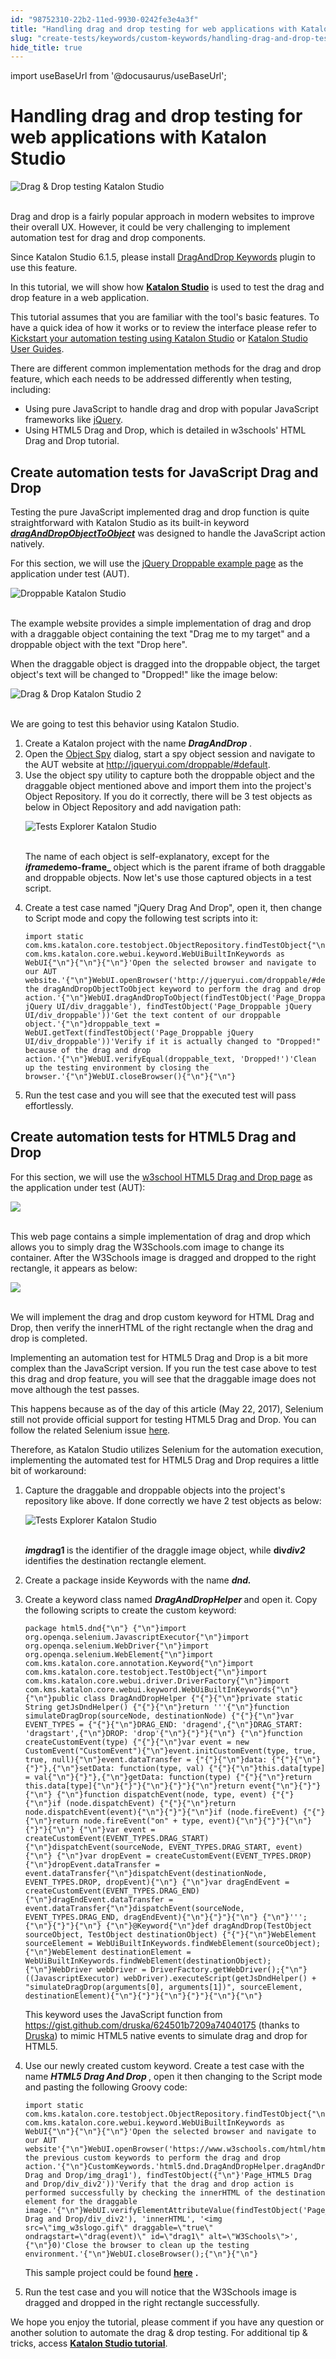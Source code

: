```yaml
---
id: "98752310-22b2-11ed-9930-0242fe3e4a3f"
title: "Handling drag and drop testing for web applications with Katalon Studio"
slug: "create-tests/keywords/custom-keywords/handling-drag-and-drop-testing-for-web-applications-with-katalon-studio"
hide_title: true
---
```

import useBaseUrl from '@docusaurus/useBaseUrl';


# <a id="id" class="anchor_top_offset"/><a id="ariaid-title1" class="anchor_top_offset"/>Handling drag and drop testing for web applications with <span xmlns="http://www.w3.org/1999/xhtml" className="ph">Katalon Studio</span> 

<p xmlns="http://www.w3.org/1999/xhtml" className="p">   <img className="image" src={useBaseUrl("https://github.com/katalon-studio/docs-images/raw/master/katalon-studio/tutorials/drag_drop_web_applications_katalon_studio/crop-1-1024x481.png")} alt="Drag & Drop testing Katalon Studio" /><br /><br /> </p> 
<p xmlns="http://www.w3.org/1999/xhtml" className="p">Drag and drop is a fairly popular approach in modern websites to   improve their overall UX. However, it could be very challenging to   implement automation test for drag and drop components.</p> 
<p xmlns="http://www.w3.org/1999/xhtml" className="p">Since Katalon Studio 6.1.5, please install <a className="xref j-external-link" href="https://store.katalon.com/product/70/DragAndDrop-Keywords" target="_blank">DragAndDrop     Keywords</a> plugin to use this feature.</p> 
<p xmlns="http://www.w3.org/1999/xhtml" className="p">In this tutorial, we will show how <a className="xref j-external-link" href="https://www.katalon.com" target="_blank">     <strong className="ph b">Katalon Studio</strong></a>   is used to test the drag and drop feature in a web application.</p> 
<p xmlns="http://www.w3.org/1999/xhtml" className="p">This tutorial assumes that you are familiar with the tool's   basic features. To have a quick idea of how it works or to review   the interface please refer to <a className="xref j-external-link" href="https://academy.katalon.com/courses/katalon-end-to-end-platform/" target="_blank">Kickstart     your automation testing using Katalon Studio</a> or <a className="xref" href="#">Katalon Studio User Guides</a>.</p> 
<p xmlns="http://www.w3.org/1999/xhtml" className="p">There are different common implementation methods for the drag   and drop feature, which each needs to be addressed differently when   testing, including:</p> 
<ul xmlns="http://www.w3.org/1999/xhtml" className="ul"><li className="li">Using pure JavaScript to handle drag and drop with popular     JavaScript frameworks like <a className="xref j-external-link" href="http://jqueryui.com/droppable/#default" target="_blank">jQuery</a>.</li><li className="li">Using HTML5 Drag and Drop, which is detailed in w3schools' HTML     Drag and Drop tutorial.</li></ul> 

## <a id="id_1" class="anchor_top_offset"/>Create automation tests for JavaScript Drag and Drop

<p xmlns="http://www.w3.org/1999/xhtml" className="p">Testing the pure JavaScript implemented drag and drop function   is quite straightforward with Katalon Studio as its built-in   keyword <a className="xref j-external-link" href="https://docs.katalon.com/katalon-studio/docs/webui-drag-and-drop-to-object.html" target="_blank"><strong className="ph b"><em className="ph i">dragAndDropObjectToObject</em></strong></a>   was designed to handle the JavaScript action natively.</p> 
<p xmlns="http://www.w3.org/1999/xhtml" className="p">For this section, we will use the <a className="xref j-external-link" href="http://jqueryui.com/droppable/#default" target="_blank">jQuery Droppable     example page</a> as the application under test (AUT).</p> 
<p xmlns="http://www.w3.org/1999/xhtml" className="p">   <img className="image" src={useBaseUrl("https://github.com/katalon-studio/docs-images/raw/master/katalon-studio/tutorials/drag_drop_web_applications_katalon_studio/DragDrop1.png")} alt="Droppable Katalon Studio" /><br /><br /> </p> 
<p xmlns="http://www.w3.org/1999/xhtml" className="p">The example website provides a simple implementation of drag and   drop with a draggable object containing the text "Drag me to my   target" and a droppable object with the text "Drop here".</p> 
<p xmlns="http://www.w3.org/1999/xhtml" className="p">When the draggable object is dragged into the droppable object,   the target object's text will be changed to "Dropped!" like the   image below:</p> 
<p xmlns="http://www.w3.org/1999/xhtml" className="p">   <img className="image" src={useBaseUrl("https://github.com/katalon-studio/docs-images/raw/master/katalon-studio/tutorials/drag_drop_web_applications_katalon_studio/DragDrop2.png")} alt="Drag & Drop Katalon Studio 2" /><br /><br /> </p> 
<p xmlns="http://www.w3.org/1999/xhtml" className="p">We are going to test this behavior using Katalon Studio.</p> 
<ol xmlns="http://www.w3.org/1999/xhtml" className="ol"><li className="li">Create a Katalon project with the name     <strong className="ph b">       <em className="ph i">DragAndDrop</em>     </strong>.</li><li className="li">Open the <a className="xref" href="/create-tests/record-and-spy/webui-record-and-spy-utilities/spy-web-utility-in-katalon-studio">Object Spy</a> dialog, start a spy     object session and navigate to the AUT website at <a className="xref j-external-link" href="http://jqueryui.com/droppable/#default" target="_blank">http://jqueryui.com/droppable/#default</a>.</li><li className="li">Use the object spy utility to capture both the droppable object     and the draggable object mentioned above and import them into the     project's Object Repository. If you do it correctly, there will be     3 test objects as below in Object Repository and add navigation     path:<p className="p">       <img className="image" src={useBaseUrl("https://github.com/katalon-studio/docs-images/raw/master/katalon-studio/tutorials/drag_drop_web_applications_katalon_studio/DragDrop3.png")} alt="Tests Explorer Katalon Studio" /><br /><br />     </p><p className="p">The name of each object is self-explanatory, except for the       <strong className="ph b">         <em className="ph i">iframe</em>demo-frame_</strong> object which is the       parent iframe of both draggable and droppable objects. Now let's       use those captured objects in a test script.</p></li><li className="li">     <p className="p">Create a test case named "jQuery Drag And Drop", open it, then       change to Script mode and copy the following test scripts into       it:</p>     <pre className="pre codeblock"><code>import static com.kms.katalon.core.testobject.ObjectRepository.findTestObject{"\n"}import com.kms.katalon.core.webui.keyword.WebUiBuiltInKeywords as WebUI{"\n"}{"\n"}{"\n"}'Open the selected browser and navigate to our AUT website.'{"\n"}WebUI.openBrowser('http://jqueryui.com/droppable/#default')'Use the dragAndDropObjectToObject keyword to perform the drag and drop action.'{"\n"}WebUI.dragAndDropToObject(findTestObject('Page_Droppable jQuery UI/div_draggable'), findTestObject('Page_Droppable jQuery UI/div_droppable'))'Get the text content of our droppable object.'{"\n"}droppable_text = WebUI.getText(findTestObject('Page_Droppable jQuery UI/div_droppable'))'Verify if it is actually changed to "Dropped!" because of the drag and drop action.'{"\n"}WebUI.verifyEqual(droppable_text, 'Dropped!')'Clean up the testing environment by closing the browser.'{"\n"}WebUI.closeBrowser(){"\n"}{"\n"}</code></pre>   </li><li className="li"> Run the test case and you will see that the executed test     will pass effortlessly.</li></ol> 

## <a id="id_2" class="anchor_top_offset"/>Create automation tests for HTML5 Drag and Drop

<p xmlns="http://www.w3.org/1999/xhtml" className="p">For this section, we will use the <a className="xref j-external-link" href="https://www.w3schools.com/html/html5_draganddrop.asp" target="_blank">w3school     HTML5 Drag and Drop page</a> as the application under test   (AUT):</p> 
<p xmlns="http://www.w3.org/1999/xhtml" className="p">   <img className="image" src={useBaseUrl("https://github.com/katalon-studio/docs-images/raw/master/katalon-studio/tutorials/drag_drop_web_applications_katalon_studio/w3school-HTML5-Drag-and-Drop-page.png")} /><br /><br /> </p> 
<p xmlns="http://www.w3.org/1999/xhtml" className="p">This web page contains a simple implementation of drag and drop   which allows you to simply drag the W3Schools.com image to change   its container. After the W3Schools image is dragged and dropped to   the right rectangle, it appears as below:</p> 
<p xmlns="http://www.w3.org/1999/xhtml" className="p">   <img className="image" src={useBaseUrl("https://github.com/katalon-studio/docs-images/raw/master/katalon-studio/tutorials/drag_drop_web_applications_katalon_studio/drag-and-drop-custom-keyword-for-HTML-Drag-and-Drop.png")} /><br /><br /> </p> 
<p xmlns="http://www.w3.org/1999/xhtml" className="p">We will implement the drag and drop custom keyword for HTML Drag   and Drop, then verify the innerHTML of the right rectangle when the   drag and drop is completed.</p> 
<p xmlns="http://www.w3.org/1999/xhtml" className="p">Implementing an automation test for HTML5 Drag and Drop is a bit   more complex than the JavaScript version. If you run the test case   above to test this drag and drop feature, you will see that the   draggable image does not move although the test passes.</p> 
<p xmlns="http://www.w3.org/1999/xhtml" className="p">This happens because as of the day of this article (May 22,   2017), Selenium still not provide official support for testing   HTML5 Drag and Drop. You can follow the related Selenium issue <a className="xref j-external-link" href="https://github.com/seleniumhq/selenium-google-code-issue-archive/issues/3604" target="_blank">here</a>.</p> 
<p xmlns="http://www.w3.org/1999/xhtml" className="p">Therefore, as Katalon Studio utilizes Selenium for the   automation execution, implementing the automated test for HTML5   Drag and Drop requires a little bit of workaround:</p> 
<ol xmlns="http://www.w3.org/1999/xhtml" className="ol"><li className="li">Capture the draggable and droppable objects into the project's     repository like above. If done correctly we have 2 test objects as     below:<p className="p">       <img className="image" src={useBaseUrl("https://github.com/katalon-studio/docs-images/raw/master/katalon-studio/tutorials/drag_drop_web_applications_katalon_studio/DragDrop6.png")} alt="Tests Explorer Katalon Studio" /><br /><br />     </p><p className="p">       <strong className="ph b">         <em className="ph i">img</em>drag1 </strong>is the identifier of the       draggle image object, while <strong className="ph b">div</strong><em className="ph i"><strong className="ph b">div2 </strong></em>identifies       the destination rectangle element.</p></li><li className="li"><p className="p">Create a package inside Keywords with the name       <strong className="ph b">         <em className="ph i">dnd.</em>       </strong>     </p></li><li className="li"><p className="p">Create a keyword class named       <strong className="ph b">         <em className="ph i">DragAndDropHelper</em>       </strong> and open it. Copy the       following scripts to create the custom keyword:</p><pre className="pre codeblock"><code>package html5.dnd{"\n"} {"\n"}import org.openqa.selenium.JavascriptExecutor{"\n"}import org.openqa.selenium.WebDriver{"\n"}import org.openqa.selenium.WebElement{"\n"}import com.kms.katalon.core.annotation.Keyword{"\n"}import com.kms.katalon.core.testobject.TestObject{"\n"}import com.kms.katalon.core.webui.driver.DriverFactory{"\n"}import com.kms.katalon.core.webui.keyword.WebUiBuiltInKeywords{"\n"} {"\n"}public class DragAndDropHelper {"{"}{"\n"}private static String getJsDndHelper() {"{"}{"\n"}return '''{"\n"}function simulateDragDrop(sourceNode, destinationNode) {"{"}{"\n"}var EVENT_TYPES = {"{"}{"\n"}DRAG_END: 'dragend',{"\n"}DRAG_START: 'dragstart',{"\n"}DROP: 'drop'{"\n"}{"}"}{"\n"} {"\n"}function createCustomEvent(type) {"{"}{"\n"}var event = new CustomEvent("CustomEvent"){"\n"}event.initCustomEvent(type, true, true, null){"\n"}event.dataTransfer = {"{"}{"\n"}data: {"{"}{"\n"}{"}"},{"\n"}setData: function(type, val) {"{"}{"\n"}this.data[type] = val{"\n"}{"}"},{"\n"}getData: function(type) {"{"}{"\n"}return this.data[type]{"\n"}{"}"}{"\n"}{"}"}{"\n"}return event{"\n"}{"}"}{"\n"} {"\n"}function dispatchEvent(node, type, event) {"{"}{"\n"}if (node.dispatchEvent) {"{"}{"\n"}return node.dispatchEvent(event){"\n"}{"}"}{"\n"}if (node.fireEvent) {"{"}{"\n"}return node.fireEvent("on" + type, event){"\n"}{"}"}{"\n"}{"}"}{"\n"} {"\n"}var event = createCustomEvent(EVENT_TYPES.DRAG_START){"\n"}dispatchEvent(sourceNode, EVENT_TYPES.DRAG_START, event){"\n"} {"\n"}var dropEvent = createCustomEvent(EVENT_TYPES.DROP){"\n"}dropEvent.dataTransfer = event.dataTransfer{"\n"}dispatchEvent(destinationNode, EVENT_TYPES.DROP, dropEvent){"\n"} {"\n"}var dragEndEvent = createCustomEvent(EVENT_TYPES.DRAG_END){"\n"}dragEndEvent.dataTransfer = event.dataTransfer{"\n"}dispatchEvent(sourceNode, EVENT_TYPES.DRAG_END, dragEndEvent){"\n"}{"}"}{"\n"} {"\n"}''';{"\n"}{"}"}{"\n"} {"\n"}@Keyword{"\n"}def dragAndDrop(TestObject sourceObject, TestObject destinationObject) {"{"}{"\n"}WebElement sourceElement = WebUiBuiltInKeywords.findWebElement(sourceObject);{"\n"}WebElement destinationElement = WebUiBuiltInKeywords.findWebElement(destinationObject);{"\n"}WebDriver webDriver = DriverFactory.getWebDriver();{"\n"}((JavascriptExecutor) webDriver).executeScript(getJsDndHelper() + "simulateDragDrop(arguments[0], arguments[1])", sourceElement, destinationElement){"\n"}{"}"}{"\n"}{"}"}{"\n"}{"\n"}</code></pre><p className="p">This keyword uses the JavaScript function from <a className="xref j-external-link" href="https://gist.github.com/druska/624501b7209a74040175" target="_blank">https://gist.github.com/druska/624501b7209a74040175</a>       (thanks to <a className="xref j-external-link" href="https://gist.github.com/druska" target="_blank">Druska</a>) to       mimic HTML5 native events to simulate drag and drop for HTML5.</p></li><li className="li">     <p className="p">Use our newly created custom keyword. Create a test case with       the name <strong className="ph b">         <em className="ph i">HTML5 Drag And Drop</em>       </strong>, open it       then changing to the Script mode and pasting the following Groovy       code:</p>     <pre className="pre codeblock"><code>import static com.kms.katalon.core.testobject.ObjectRepository.findTestObject{"\n"}import com.kms.katalon.core.webui.keyword.WebUiBuiltInKeywords as WebUI{"\n"}{"\n"}{"\n"}'Open the selected browser and navigate to our AUT website'{"\n"}WebUI.openBrowser('https://www.w3schools.com/html/html5_draganddrop.asp')'Use the previous custom keywords to perform the drag and drop action.'{"\n"}CustomKeywords.'html5.dnd.DragAndDropHelper.dragAndDrop'(findTestObject('Page_HTML5 Drag and Drop/img_drag1'), findTestObject({"\n"}'Page_HTML5 Drag and Drop/div_div2'))'Verify that the drag and drop action is performed successfully by checking the innerHTML of the destination element for the draggable image.'{"\n"}WebUI.verifyElementAttributeValue(findTestObject('Page_HTML5 Drag and Drop/div_div2'), 'innerHTML', '&lt;img src=\"img_w3slogo.gif\" draggable=\"true\" ondragstart=\"drag(event)\" id=\"drag1\" alt=\"W3Schools\"&gt;',{"\n"}0)'Close the browser to clean up the testing environment.'{"\n"}WebUI.closeBrowser();{"\n"}{"\n"}</code></pre>     <p className="p">This sample project could be found <a className="xref j-external-link" href="https://github.com/katalon-studio/DragAndDropExample" target="_blank"><strong className="ph b">here</strong></a>       <strong className="ph b">.</strong>     </p></li><li className="li"><p className="p">Run the test case and you will notice that the W3Schools image       is dragged and dropped in the right rectangle successfully.</p></li></ol> 
<p xmlns="http://www.w3.org/1999/xhtml" className="p">We hope you enjoy the tutorial, please comment if you have any question or another solution to automate the drag &amp; drop testing. For additional tip &amp; tricks, access <a className="xref j-external-link" href="https://forum.katalon.com/tags/c/community-discussion/katalon-studio/7/tips-tricks" target="_blank"><strong className="ph b">Katalon Studio tutorial</strong></a>.</p> 
